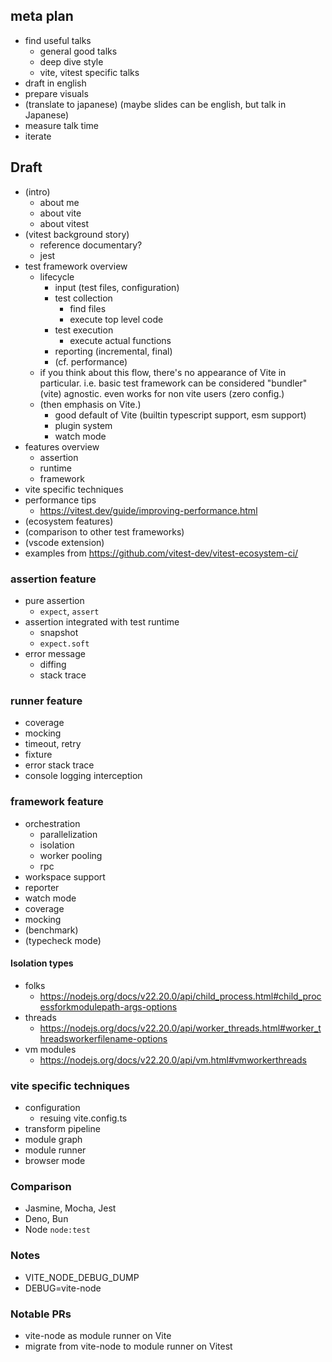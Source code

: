 ## meta plan

- find useful talks
  - general good talks
  - deep dive style
  - vite, vitest specific talks
- draft in english
- prepare visuals
- (translate to japanese) (maybe slides can be english, but talk in Japanese)
- measure talk time
- iterate

## Draft

- (intro)
  - about me
  - about vite
  - about vitest
- (vitest background story)
  - reference documentary?
  - jest
- test framework overview
  - lifecycle
    - input (test files, configuration)
    - test collection
      - find files
      - execute top level code
    - test execution
      - execute actual functions
    - reporting (incremental, final)
    - (cf. performance)
  - if you think about this flow, there's no appearance of Vite in particular.
    i.e. basic test framework can be considered "bundler" (vite) agnostic.
    even works for non vite users (zero config.)
  - (then emphasis on Vite.)
    - good default of Vite (builtin typescript support, esm support)
    - plugin system
    - watch mode
- features overview
  - assertion
  - runtime
  - framework
- vite specific techniques
- performance tips
  - https://vitest.dev/guide/improving-performance.html
- (ecosystem features)
- (comparison to other test frameworks)
- (vscode extension)
- examples from https://github.com/vitest-dev/vitest-ecosystem-ci/

### assertion feature

- pure assertion
  - `expect`, `assert`
- assertion integrated with test runtime
  - snapshot
  - `expect.soft`
- error message
  - diffing
  - stack trace

### runner feature

- coverage
- mocking
- timeout, retry
- fixture
- error stack trace
- console logging interception

### framework feature

- orchestration
  - parallelization
  - isolation
  - worker pooling
  - rpc
- workspace support
- reporter
- watch mode
- coverage
- mocking
- (benchmark)
- (typecheck mode)

#### Isolation types

- folks
  - https://nodejs.org/docs/v22.20.0/api/child_process.html#child_processforkmodulepath-args-options
- threads
  - https://nodejs.org/docs/v22.20.0/api/worker_threads.html#worker_threadsworkerfilename-options
- vm modules
  - https://nodejs.org/docs/v22.20.0/api/vm.html#vmworkerthreads

### vite specific techniques

- configuration
  - resuing vite.config.ts
- transform pipeline
- module graph
- module runner
- browser mode

### Comparison

- Jasmine, Mocha, Jest
- Deno, Bun
- Node `node:test`

### Notes

- VITE_NODE_DEBUG_DUMP
- DEBUG=vite-node

### Notable PRs

- vite-node as module runner on Vite
- migrate from vite-node to module runner on Vitest 
